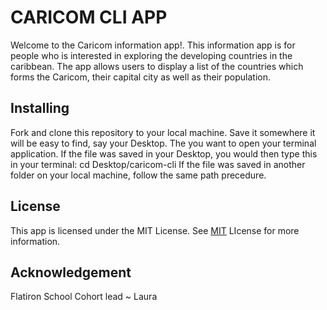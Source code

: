  # CARICOM CLI APP

Welcome to the Caricom information app!. This information app is for people who is interested in exploring the developing countries in the caribbean. The app allows users to display a list of the countries which forms the Caricom, their capital city as well as their population. 

 ## Installing

Fork and clone this repository to your local machine. Save it somewhere it will be easy to find, say your Desktop. The you want to open your terminal application. If the file was saved in your Desktop, you would then type this in your terminal:
             cd Desktop/caricom-cli
If the file was saved in another folder on your local machine, follow the same path precedure. 

## License

This app is licensed under the MIT License. See [MIT](https://choosealicense.com/license/mit) LIcense for more information. 

## Acknowledgement

Flatiron School
Cohort lead ~ Laura 
